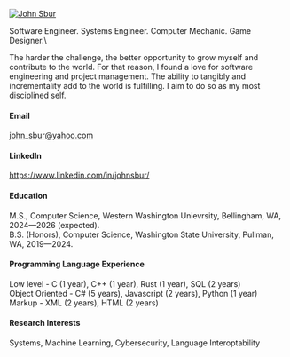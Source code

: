 

[![John Sbur](https://img.shields.io/badge/ScratchyPirate-github-blue?logo=github)](https://github.com/ScratchyPirate)

Software Engineer. Systems Engineer. Computer Mechanic. Game Designer.\

The harder the challenge, the better opportunity to grow myself and contribute to the world. For that reason, I found a love for software engineering and project management. The ability to tangibly and incrementality add to the world is fulfilling. I aim to do so as my most disciplined self.

#### Email
john_sbur@yahoo.com

#### LinkedIn
https://www.linkedin.com/in/johnsbur/

#### Education
M.S., Computer Science, Western Washington Unievrsity, Bellingham, WA, 2024—2026 (expected).\
B.S. (Honors), Computer Science, Washington State University, Pullman, WA, 2019—2024.

#### Programming Language Experience
Low level - C (1 year), C++ (1 year), Rust (1 year), SQL (2 years)\
Object Oriented - C# (5 years), Javascript (2 years), Python (1 year)\
Markup - XML (2 years), HTML (2 years)

#### Research Interests
Systems, Machine Learning, Cybersecurity, Language Interoptability



